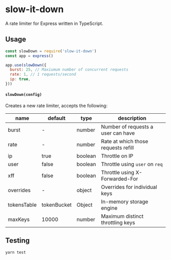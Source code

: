 # slow-it-down

A rate limiter for Express written in TypeScript.

## Usage

```js
const slowDown = require('slow-it-down')
const app = express()

app.use(slowDown({
  burst: 25, // Maxiumum number of concurrent requests
  rate: 1, // 1 requests/second
  ip: true,
}))
```

#### `slowDown(config)`

Creates a new rate limiter, accepts the following:

| name | default | type | description |
| ---- | ----------- | ------- | ----- |
| burst |  - | number | Number of requests a user can have |
| rate |  - | number | Rate at which those requests refill |
| ip   | true | boolean | Throttle on IP |
| user | false | boolean | Throttle using `user` on `req`
| xff | false | boolean | Throttle using X-Forwarded-For |
| overrides | - | object | Overrides for individual keys |
| tokensTable | tokenBucket | Object | In-memory storage engine |
| maxKeys | 10000 | number | Maximum distinct throttling keys |


## Testing

`yarn test`
